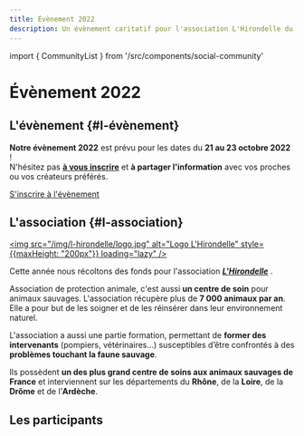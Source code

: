 ```yaml
---
title: Évènement 2022
description: Un évènement caritatif pour l'association L'Hirondelle du 21 au 23 octobre 2022
---
```

import { CommunityList } from '/src/components/social-community'

<h1 className="text--center">Évènement 2022</h1>

## L'évènement {#l-évènement}

**Notre évènement 2022** est prévu pour les dates du **21 au 23 octobre 2022** !<br/>N'hésitez pas <a href="https://bit.ly/3PE0icI">**à vous inscrire**</a> et **à partager l'information** avec vos proches ou vos créateurs préférés.

<p class="text--center"><a class="button button--primary button--lg" href="https://bit.ly/3PE0icI">S'inscrire à l'évènement</a></p>

## L'association {#l-association}

<a href="https://hirondelle.ovh"><p class="text--center"><img src="/img/l-hirondelle/logo.jpg" alt="Logo L'Hirondelle" style={{maxHeight: "200px"}} loading="lazy" /></p></a>

Cette année nous récoltons des fonds pour l'association <a href="https://hirondelle.ovh">***L'Hirondelle***</a> .

Association de protection animale, c'est aussi **un centre de soin** pour animaux sauvages. L'association récupère plus de **7 000 animaux par an**. Elle a pour but de les soigner et de les réinsérer dans leur environnement naturel.

L'association a aussi une partie formation, permettant de **former des intervenants** (pompiers, vétérinaires…) susceptibles d’être confrontés à des **problèmes touchant la faune sauvage**.

Ils possèdent **un des plus grand centre de soins aux animaux sauvages de France** et interviennent sur les départements du **Rhône**, de la **Loire**, de la **Drôme** et de l’**Ardèche**.

## Les participants

<CommunityList group='event2022' />
